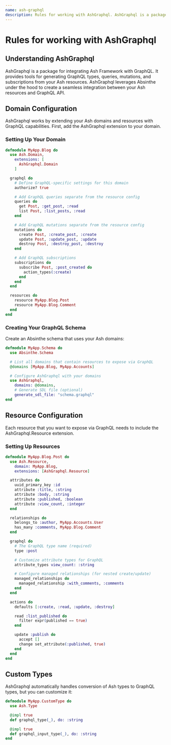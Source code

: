 ```yaml
---
name: ash-graphql
description: Rules for working with AshGraphql. AshGraphql is a package for integrating Ash Framework with GraphQL. It provides tools for generating GraphQL types, queries, mutations, and subscriptions from your Ash resources. AshGraphql leverages Absinthe under the hood to create a seamless integration between your Ash resources and GraphQL API.
---
```


# Rules for working with AshGraphql

## Understanding AshGraphql

AshGraphql is a package for integrating Ash Framework with GraphQL. It provides tools for generating GraphQL types, queries, mutations, and subscriptions from your Ash resources. AshGraphql leverages Absinthe under the hood to create a seamless integration between your Ash resources and GraphQL API.

## Domain Configuration

AshGraphql works by extending your Ash domains and resources with GraphQL capabilities. First, add the AshGraphql extension to your domain.

### Setting Up Your Domain

```elixir
defmodule MyApp.Blog do
  use Ash.Domain,
    extensions: [
      AshGraphql.Domain
    ]

  graphql do
    # Define GraphQL-specific settings for this domain
    authorize? true

    # Add GraphQL queries separate from the resource config
    queries do
      get Post, :get_post, :read
      list Post, :list_posts, :read
    end

    # Add GraphQL mutations separate from the resource config
    mutations do
      create Post, :create_post, :create
      update Post, :update_post, :update
      destroy Post, :destroy_post, :destroy
    end

    # Add GraphQL subscriptions
    subscriptions do
      subscribe Post, :post_created do
        action_types(:create)
      end
    end
  end

  resources do
    resource MyApp.Blog.Post
    resource MyApp.Blog.Comment
  end
end
```

### Creating Your GraphQL Schema

Create an Absinthe schema that uses your Ash domains:

```elixir
defmodule MyApp.Schema do
  use Absinthe.Schema

  # List all domains that contain resources to expose via GraphQL
  @domains [MyApp.Blog, MyApp.Accounts]

  # Configure AshGraphql with your domains
  use AshGraphql,
    domains: @domains,
    # Generate SDL file (optional)
    generate_sdl_file: "schema.graphql"
end
```

## Resource Configuration

Each resource that you want to expose via GraphQL needs to include the AshGraphql.Resource extension.

### Setting Up Resources

```elixir
defmodule MyApp.Blog.Post do
  use Ash.Resource,
    domain: MyApp.Blog,
    extensions: [AshGraphql.Resource]

  attributes do
    uuid_primary_key :id
    attribute :title, :string
    attribute :body, :string
    attribute :published, :boolean
    attribute :view_count, :integer
  end

  relationships do
    belongs_to :author, MyApp.Accounts.User
    has_many :comments, MyApp.Blog.Comment
  end

  graphql do
    # The GraphQL type name (required)
    type :post

    # Customize attribute types for GraphQL
    attribute_types view_count: :string

    # Configure managed relationships (for nested create/update)
    managed_relationships do
      managed_relationship :with_comments, :comments
    end
  end

  actions do
    defaults [:create, :read, :update, :destroy]

    read :list_published do
      filter expr(published == true)
    end

    update :publish do
      accept []
      change set_attribute(:published, true)
    end
  end
end
```

## Custom Types

AshGraphql automatically handles conversion of Ash types to GraphQL types, but you can customize it:

```elixir
defmodule MyApp.CustomType do
  use Ash.Type

  @impl true
  def graphql_type(_), do: :string

  @impl true
  def graphql_input_type(_), do: :string
end
```
